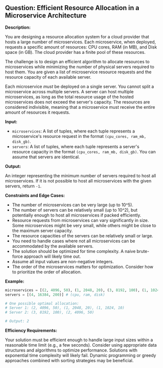 ## Question: Efficient Resource Allocation in a Microservice Architecture

**Description:**

You are designing a resource allocation system for a cloud provider that hosts a large number of microservices. Each microservice, when deployed, requests a specific amount of resources: CPU cores, RAM (in MB), and Disk space (in GB). The cloud provider has a finite pool of these resources.

The challenge is to design an efficient algorithm to allocate resources to microservices while minimizing the number of physical servers required to host them. You are given a list of microservice resource requests and the resource capacity of each available server.

Each microservice *must* be deployed on a single server. You cannot split a microservice across multiple servers. A server can host multiple microservices, as long as the total resource usage of the hosted microservices does not exceed the server's capacity. The resources are considered indivisible, meaning that a microservice must receive the entire amount of resources it requests.

**Input:**

*   `microservices`: A list of tuples, where each tuple represents a microservice's resource request in the format `(cpu_cores, ram_mb, disk_gb)`.
*   `servers`: A list of tuples, where each tuple represents a server's resource capacity in the format `(cpu_cores, ram_mb, disk_gb)`. You can assume that servers are identical.

**Output:**

An integer representing the minimum number of servers required to host all microservices. If it is not possible to host all microservices with the given servers, return `-1`.

**Constraints and Edge Cases:**

*   The number of microservices can be very large (up to 10^5).
*   The number of servers can be relatively small (up to 10^2), but potentially enough to host all microservices if packed efficiently.
*   Resource requests from microservices can vary significantly in size. Some microservices might be very small, while others might be close to the maximum server capacity.
*   The resource capacities of the servers can be relatively small or large.
*   You need to handle cases where not all microservices can be accommodated by the available servers.
*   The solution should be optimized for time complexity. A naive brute-force approach will likely time out.
*   Assume all input values are non-negative integers.
*   The order of the microservices matters for optimization. Consider how to prioritize the order of allocation.

**Example:**

```python
microservices = [(2, 4096, 50), (1, 2048, 20), (3, 8192, 100), (1, 1024, 10), (2, 4096, 50)] # (cpu, ram, disk)
servers = [(4, 16384, 200)] # (cpu, ram, disk)

# One possible optimal allocation:
# Server 1: (2, 4096, 50), (1, 2048, 20), (1, 1024, 10)
# Server 2: (3, 8192, 100), (2, 4096, 50)

# Output: 2
```

**Efficiency Requirements:**

Your solution must be efficient enough to handle large input sizes within a reasonable time limit (e.g., a few seconds). Consider using appropriate data structures and algorithms to optimize performance. Solutions with exponential time complexity will likely fail. Dynamic programming or greedy approaches combined with sorting strategies may be beneficial.
